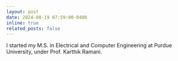 ```yaml
---
layout: post
date: 2024-08-19 07:59:00-0400
inline: true
related_posts: false
---
```


I started my M.S. in Electrical and Computer Engineering at Purdue University, under Prof. Karthik Ramani.
